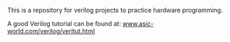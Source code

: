 This is a repository for verilog projects to practice hardware programming.

A good Verilog tutorial can be found at:
www.asic-world.com/verilog/veritut.html
